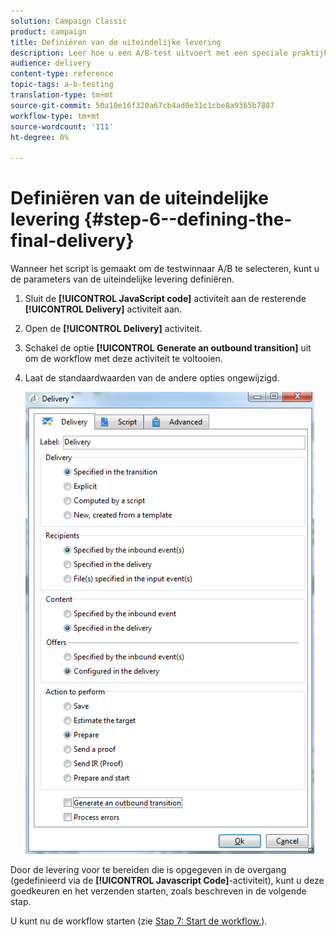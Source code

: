 ```yaml
---
solution: Campaign Classic
product: campaign
title: Definiëren van de uiteindelijke levering
description: Leer hoe u een A/B-test uitvoert met een speciale praktijkcase.
audience: delivery
content-type: reference
topic-tags: a-b-testing
translation-type: tm+mt
source-git-commit: 50a10e16f320a67cb4ad0e31c1cbe8a9365b7887
workflow-type: tm+mt
source-wordcount: '111'
ht-degree: 0%

---
```



# Definiëren van de uiteindelijke levering {#step-6--defining-the-final-delivery}

Wanneer het script is gemaakt om de testwinnaar A/B te selecteren, kunt u de parameters van de uiteindelijke levering definiëren.

1. Sluit de **[!UICONTROL JavaScript code]** activiteit aan de resterende **[!UICONTROL Delivery]** activiteit aan.
1. Open de **[!UICONTROL Delivery]** activiteit.
1. Schakel de optie **[!UICONTROL Generate an outbound transition]** uit om de workflow met deze activiteit te voltooien.
1. Laat de standaardwaarden van de andere opties ongewijzigd.

   ![](assets/ab_test_final_delivery.png)

Door de levering voor te bereiden die is opgegeven in de overgang (gedefinieerd via de **[!UICONTROL Javascript Code]**-activiteit), kunt u deze goedkeuren en het verzenden starten, zoals beschreven in de volgende stap.

U kunt nu de workflow starten (zie [Stap 7: Start de workflow.](../../delivery/using/a-b-testing-uc-start-workflow.md)).
